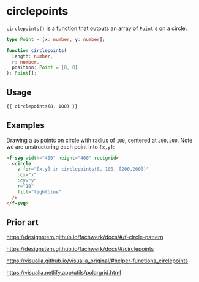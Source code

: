 # circlepoints

`circlepoints()` is a function that outputs an array of `Point`'s on a circle.

```ts
type Point = [x: number, y: number];

function circlepoints(
  length: number,
  r: number,
  position: Point = [0, 0]
): Point[];
```

## Usage

```md
{{ circlepoints(8, 100) }}
```

## Examples

Drawing a `16` points on circle with radius of `100`, centered at `200,200`. Note we are unstructuring each point into `[x,y]`:

```md
<f-svg width="400" height="400" rectgrid>
  <circle
    v-for="[x,y] in circlepoints(8, 100, [200,200])"
    :cx="x"
    :cy="y"
    r="10"
    fill="lightblue"
  />
</f-svg>
```

## Prior art

https://designstem.github.io/fachwerk/docs/#/f-circle-pattern

https://designstem.github.io/fachwerk/docs/#/circlepoints

https://visualia.github.io/visualia_original/#helper-functions_circlepoints

https://visualia.netlify.app/utils/polargrid.html

```

```
